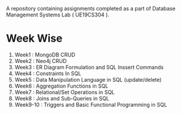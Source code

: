 A repository containing assignments completed as a part of Database Management Systems Lab ( UE19CS304 ). 
# Week Wise 
1. Week1 : MongoDB CRUD
2. Week2 : Neo4j CRUD
3. Week3 : ER Diagram Formulation and SQL Inssert Commands
4. Week4 : Constraints In SQL
5. Week5 : Data Manipulation Language in SQL (update/delete)
6. Week6 : Aggregation Functions in SQL
7. Week7 : Relational/Set Operations in SQL
8. Week8 : Joins and Sub-Queries in SQL
9. Week9-10 : Triggers and Basic Functional Programming in SQL
